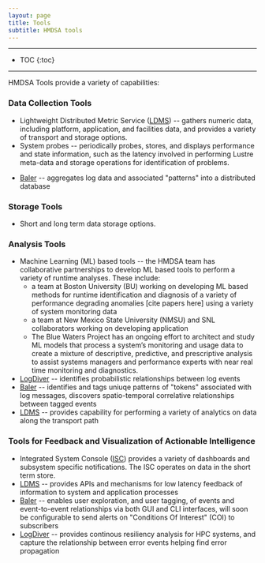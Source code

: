 ```yaml
---
layout: page
title: Tools
subtitle: HMDSA tools
---
```


------
* TOC 
{:toc} 
------

HMDSA Tools provide a variety of capabilities:

### Data Collection Tools ###
* Lightweight Distributed Metric Service ([LDMS](./tools/ldms.md)) -- gathers numeric data, including platform, application, and facilities data, and provides a variety of transport and storage options.
* System probes -- periodically probes, stores, and displays performance and state information, such as the latency involved in performing Lustre meta-data and storage operations for identification of problems.
<!-- * Physical plant? -->
* [Baler](./tools/baler.md) -- aggregates log data and associated "patterns" into a distributed database 

### Storage Tools ###
<!-- * (NCSA suite of tools that do data management here - doc from Mike?) -->
* Short and long term data storage options. 

### Analysis Tools ###
* Machine Learning (ML) based tools -- the HMDSA team has collaborative partnerships to develop ML based tools to perform a variety of runtime analyses. These include:
  * a team at Boston University (BU) working on developing ML based methods for runtime identification and diagnosis of a variety of performance degrading anomalies [cite papers here] using a variety of system monitoring data
  * a team at New Mexico State University (NMSU) and SNL collaborators working on developing application 
  * The Blue Waters Project has an ongoing effort to architect and study ML models that process a system’s monitoring and usage data to create a mixture of descriptive, predictive, and prescriptive analysis to assist systems managers and performance experts with near real time monitoring and diagnostics.
* [LogDiver](./tools/logdiver.md) -- identifies probabilistic relationships between log events
* [Baler](./tools/baler.md) -- identifies and tags uniuqe patterns of "tokens" associated with log messages, discovers spatio-temporal correlative relationships between tagged events
* [LDMS](./tools/ldms.md) -- provides capability for performing a variety of analytics on data along the transport path

### Tools for Feedback and Visualization of Actionable Intelligence ###
* Integrated System Console ([ISC](./tools/ISC.md)) provides a variety of dashboards and subsystem specific notifications. The ISC operates on data in the short term store. 
* [LDMS](./tools/ldms.md) -- provides APIs and mechanisms for low latency feedback of information to system and application processes
* [Baler](./tools/baler.md) -- enables user exploration, and user tagging, of events and event-to-event relationships via both GUI and CLI interfaces, will soon be configurable to send alerts on "Conditions Of Interest" (COI) to subscribers
* [LogDiver](./tools/logdiver.md) -- provides continous resiliency analysis for HPC systems, and capture the relationship between error events helping find error propagation 
  
